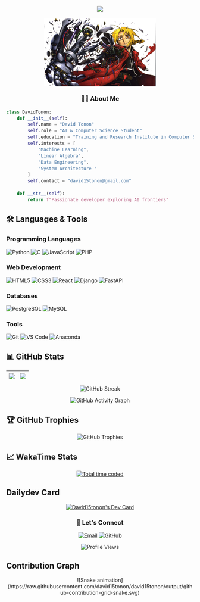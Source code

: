 
<p align="center">
  <img src="https://readme-typing-svg.demolab.com/?lines=Hello+World!;AI+%26+Computer+Science+Student;Python+Developer;Passionate+about+Machine+Learning;&center=true&size=20&duration=4000&pause=1000">
</p>

<p align="center">
  <img align="center" src="https://github.com/david15tonon/david15tonon/blob/main/profile.jpg" width="300">
</p>

<h3 align="center">👨‍💻 About Me</h3>
  
  ```python
  class DavidTonon:
      def __init__(self):
          self.name = "David Tonon"
          self.role = "AI & Computer Science Student"
          self.education = "Training and Research Institute in Computer Science (IFRI-UAC)"
          self.interests = [
              "Machine Learning",
              "Linear Algebra",
              "Data Engineering",
              "System Architecture "
          ]
          self.contact = "david15tonon@gmail.com"
          
      def __str__(self):
          return f"Passionate developer exploring AI frontiers"
  ```

## 🛠️ Languages & Tools

### Programming Languages
![Python](https://img.shields.io/badge/Python-3776AB?style=for-the-badge&logo=python&logoColor=white)
![C](https://img.shields.io/badge/C-00599C?style=for-the-badge&logo=c&logoColor=white)
![JavaScript](https://img.shields.io/badge/JavaScript-F7DF1E?style=for-the-badge&logo=javascript&logoColor=black)
![PHP](https://img.shields.io/badge/PHP-777BB4?style=for-the-badge&logo=php&logoColor=white)

### Web Development
![HTML5](https://img.shields.io/badge/HTML5-E34F26?style=for-the-badge&logo=html5&logoColor=white)
![CSS3](https://img.shields.io/badge/CSS3-1572B6?style=for-the-badge&logo=css3&logoColor=white)
![React](https://img.shields.io/badge/React-20232A?style=for-the-badge&logo=react&logoColor=61DAFB)
![Django](https://img.shields.io/badge/Django-092E20?style=for-the-badge&logo=django&logoColor=white)
![FastAPI](https://img.shields.io/badge/FastAPI-009688?style=for-the-badge&logo=fastapi&logoColor=white)

### Databases
![PostgreSQL](https://img.shields.io/badge/PostgreSQL-316192?style=for-the-badge&logo=postgresql&logoColor=white)
![MySQL](https://img.shields.io/badge/MySQL-005C84?style=for-the-badge&logo=mysql&logoColor=white)

### Tools
![Git](https://img.shields.io/badge/Git-F05032?style=for-the-badge&logo=git&logoColor=white)
![VS Code](https://img.shields.io/badge/VS_Code-0078D4?style=for-the-badge&logo=visual%20studio%20code&logoColor=white)
![Anaconda](https://img.shields.io/badge/Anaconda-44A833?style=for-the-badge&logo=anaconda&logoColor=white)

## 📊 GitHub Stats

<div align="center">
  
  | <img align="center" src="https://github-readme-stats.vercel.app/api?username=david15tonon&show_icons=true&theme=radical&hide_border=true" /> | <img align="center" src="https://github-readme-stats.vercel.app/api/top-langs/?username=david15tonon&layout=compact&theme=radical&hide_border=true" /> |
  | ------------- | ------------- |

  ![GitHub Streak](https://streak-stats.demolab.com?user=david15tonon&theme=radical&hide_border=true&date_format=j%20M%5B%20Y%5D)
  
  ![GitHub Activity Graph](https://github-readme-activity-graph.vercel.app/graph?username=david15tonon&theme=react-dark&hide_border=true&area=true)
  
</div>

## 🏆 GitHub Trophies
<p align="center">
  <img src="https://github-profile-trophy.vercel.app/?username=david15tonon&theme=radical&no-frame=true&row=2&column=4" alt="GitHub Trophies" />
</p>

## 📈 WakaTime Stats
<p align="center">
  <a href="https://wakatime.com/@93e1a882-4d0c-4099-9bf8-0f2e5c52d668">
    <img src="https://wakatime.com/badge/user/93e1a882-4d0c-4099-9bf8-0f2e5c52d668.svg" alt="Total time coded" />
  </a>
</p>

## Dailydev Card
<p align="center">
  <a href="https://app.daily.dev/dash15tonon"><img src="https://api.daily.dev/devcards/v2/I7Oy0mpyXs8dOSJPf3bPC.png?type=default&r=qk0" width="356" alt="David15tonon's Dev Card"/></a>
</p>
<h3 align="center">🤝 Let's Connect</h3>
<p align="center">
  <a href="mailto:david15tonon@gmail.com">
    <img src="https://img.shields.io/badge/Gmail-D14836?style=for-the-badge&logo=gmail&logoColor=white" alt="Email">
  </a>
  <a href="https://github.com/david15tonon">
    <img src="https://img.shields.io/badge/GitHub-100000?style=for-the-badge&logo=github&logoColor=white" alt="GitHub">
  </a>
</p>

<p align="center">
  <img src="https://komarev.com/ghpvc/?username=david15tonon&color=blue&style=flat-square" alt="Profile Views">
</p>

## Contribution Graph
<div align="center">
  ![Snake animation](https://raw.githubusercontent.com/david15tonon/david15tonon/output/github-contribution-grid-snake.svg)
  
</div>

